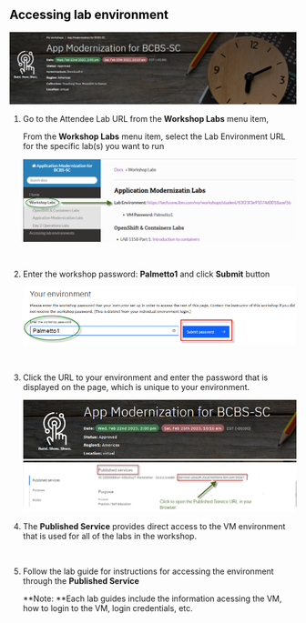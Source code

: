 
<h2 style="color:black">Accessing lab environment</h2>


  ![](./images/workshop-header.png)


1. Go to the Attendee Lab URL from the **Workshop Labs** menu item, 

    From the **Workshop Labs** menu item, select the Lab Environment URL for the specific lab(s) you want to run

    ![](./images/attendee-url.png)

    <br/>
 
2. Enter the workshop password: **Palmetto1** and click **Submit** button

    ![](./images/vm-access.png)

    <br/>


3. Click the URL to your environment and enter the password that is displayed on the page, which is unique to your environment. 

    ![](./images/your-env-head.png)
	![](./images/published-service.png)


4. The **Published Service** provides direct access to the VM environment that is used for all of the labs in the workshop. 

    <br/>
     
5. Follow the lab guide for instructions for accessing the environment through the **Published Service**  

    **Note: **Each lab guides include the information acessing the VM, how to login to the VM, login credentials, etc.  

  
  